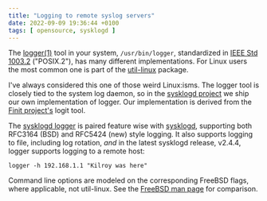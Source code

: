 ```yaml
---
title: "Logging to remote syslog servers"
date: 2022-09-09 19:36:44 +0100
tags: [ opensource, sysklogd ]
---
```


The [logger(1)][1] tool in your system, `/usr/bin/logger`, standardized in
[IEEE Std 1003.2][2] ("POSIX.2"), has many different implementations.  For
Linux users the most common one is part of the [util-linux][3] package.

I've always considered this one of those weird Linux:isms.  The logger tool is
closely tied to the system log daemon, so in the [sysklogd project][4] we ship
our own implementation of logger.  Our implementation is derived from the
[Finit project's][5] logit tool.

The [sysklogd logger][1] is paired feature wise with [sysklogd][4], supporting
both RFC3164 (BSD) and RFC5424 (new) style logging.  It also supports logging
to file, including log rotation, *and* in the latest sysklogd release, v2.4.4,
logger supports logging to a remote host:

    logger -h 192.168.1.1 "Kilroy was here"

Command line options are modeled on the corresponding FreeBSD flags, where
applicable, not util-linux.  See the [FreeBSD man page][6] for comparison.

[1]: https://man.troglobit.com/man1/logger.1.htm
[2]: https://pubs.opengroup.org/onlinepubs/9699919799/utilities/logger.html
[3]: https://www.kernel.org/pub/linux/utils/util-linux/
[4]: https://github.com/troglobit/sysklogd/
[5]: https://github.com/troglobit/finit/
[6]: https://www.freebsd.org/cgi/man.cgi?query=logger&apropos=0&sektion=0&manpath=FreeBSD+13.1-RELEASE+and+Ports&arch=default&format=html
